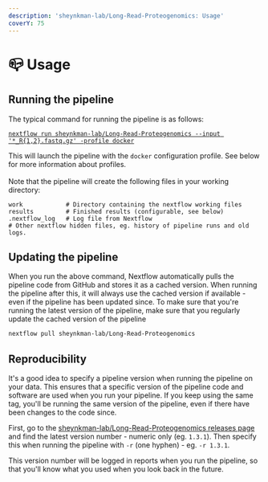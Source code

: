 ```yaml
---
description: 'sheynkman-lab/Long-Read-Proteogenomics: Usage'
coverY: 75
---
```


# 📪 Usage

## Running the pipeline

The typical command for running the pipeline is as follows:

<pre class="language-bash"><code class="lang-bash"><a data-footnote-ref href="#user-content-fn-1">nextflow run sheynkman-lab/Long-Read-Proteogenomics --input '*_R{1,2}.fastq.gz' -profile docker</a>
</code></pre>

This will launch the pipeline with the `docker` configuration profile. See below for more information about profiles.\
\
Note that the pipeline will create the following files in your working directory:

```
work            # Directory containing the nextflow working files
results         # Finished results (configurable, see below)
.nextflow_log   # Log file from Nextflow
# Other nextflow hidden files, eg. history of pipeline runs and old logs.

```

## Updating the pipeline

When you run the above command, Nextflow automatically pulls the pipeline code from GitHub and stores it as a cached version. When running the pipeline after this, it will always use the cached version if available - even if the pipeline has been updated since. To make sure that you're running the latest version of the pipeline, make sure that you regularly update the cached version of the pipeline

```bash
nextflow pull sheynkman-lab/Long-Read-Proteogenomics
```

## Reproducibility

It's a good idea to specify a pipeline version when running the pipeline on your data. This ensures that a specific version of the pipeline code and software are used when you run your pipeline. If you keep using the same tag, you'll be running the same version of the pipeline, even if there have been changes to the code since.

First, go to the [sheynkman-lab/Long-Read-Proteogenomics releases page](https://github.com/sheynkman-lab/Long-Read-Proteogenomics/releases) and find the latest version number - numeric only (eg. `1.3.1`). Then specify this when running the pipeline with `-r` (one hyphen) - eg. `-r 1.3.1`.

This version number will be logged in reports when you run the pipeline, so that you'll know what you used when you look back in the future.

[^1]: 
